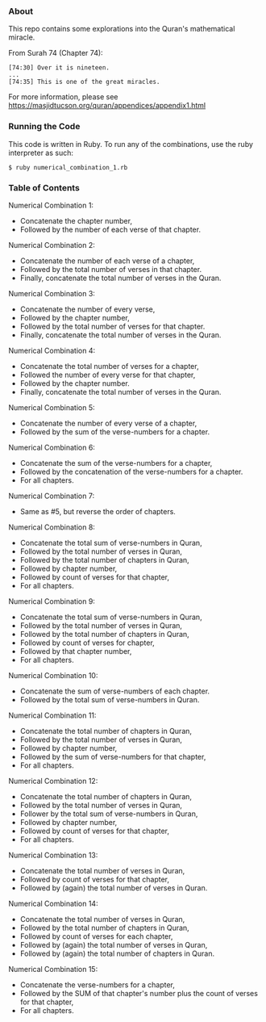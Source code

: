### About

This repo contains some explorations into the Quran's mathematical miracle.

From Surah 74 (Chapter 74):

```
[74:30] Over it is nineteen.
...
[74:35] This is one of the great miracles.
```

For more information, please see https://masjidtucson.org/quran/appendices/appendix1.html

### Running the Code

This code is written in Ruby.
To run any of the combinations, use the ruby interpreter as such:

```
$ ruby numerical_combination_1.rb
```

### Table of Contents

Numerical Combination 1:

- Concatenate the chapter number,
- Followed by the number of each verse of that chapter.

Numerical Combination 2:

- Concatenate the number of each verse of a chapter,
- Followed by the total number of verses in that chapter.
- Finally, concatenate the total number of verses in the Quran.

Numerical Combination 3:

- Concatenate the number of every verse,
- Followed by the chapter number,
- Followed by the total number of verses for that chapter.
- Finally, concatenate the total number of verses in the Quran.

Numerical Combination 4:

- Concatenate the total number of verses for a chapter,
- Followed the number of every verse for that chapter,
- Followed by the chapter number.
- Finally, concatenate the total number of verses in the Quran.

Numerical Combination 5:

- Concatenate the number of every verse of a chapter,
- Followed by the sum of the verse-numbers for a chapter.

Numerical Combination 6:

- Concatenate the sum of the verse-numbers for a chapter,
- Followed by the concatenation of the verse-numbers for a chapter.
- For all chapters.

Numerical Combination 7:

- Same as #5, but reverse the order of chapters.

Numerical Combination 8:

- Concatenate the total sum of verse-numbers in Quran,
- Followed by the total number of verses in Quran,
- Followed by the total number of chapters in Quran,
- Followed by chapter number,
- Followed by count of verses for that chapter,
- For all chapters.

Numerical Combination 9:

- Concatenate the total sum of verse-numbers in Quran,
- Followed by the total number of verses in Quran,
- Followed by the total number of chapters in Quran,
- Followed by count of verses for chapter,
- Followed by that chapter number,
- For all chapters.

Numerical Combination 10:

- Concatenate the sum of verse-numbers of each chapter.
- Followed by the total sum of verse-numbers in Quran.

Numerical Combination 11:

- Concatenate the total number of chapters in Quran,
- Followed by the total number of verses in Quran,
- Followed by chapter number,
- Followed by the sum of verse-numbers for that chapter,
- For all chapters.

Numerical Combination 12:

- Concatenate the total number of chapters in Quran,
- Followed by the total number of verses in Quran,
- Follower by the total sum of verse-numbers in Quran,
- Followed by chapter number,
- Followed by count of verses for that chapter,
- For all chapters.

Numerical Combination 13:

- Concatenate the total number of verses in Quran,
- Followed by count of verses for that chapter,
- Followed by (again) the total number of verses in Quran.

Numerical Combination 14:

- Concatenate the total number of verses in Quran,
- Followed by the total number of chapters in Quran,
- Followed by count of verses for each chapter,
- Followed by (again) the total number of verses in Quran,
- Followed by (again) the total number of chapters in Quran.

Numerical Combination 15:

- Concatenate the verse-numbers for a chapter,
- Followed by the SUM of that chapter's number plus the count of verses for that chapter,
- For all chapters.
